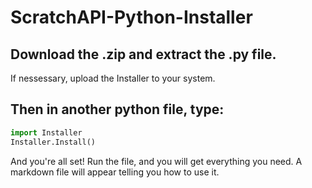 # ScratchAPI-Python-Installer
## Download the .zip and extract the .py file. 
If nessessary, upload the Installer to your system.
## Then in another python file, type:
```python
import Installer
Installer.Install()
```
And you're all set! Run the file, and you will get everything you need. A markdown file will appear telling you how to use it.
